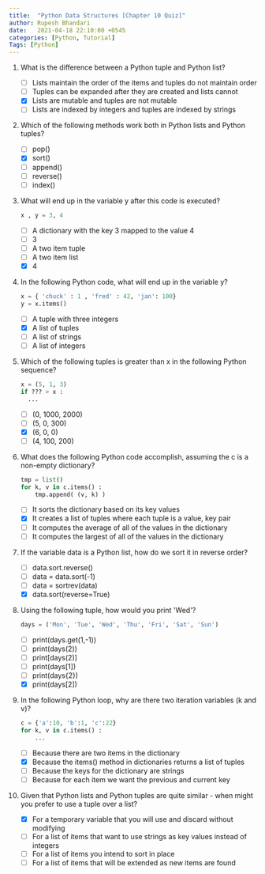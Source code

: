 ```yaml
---
title:  "Python Data Structures [Chapter 10 Quiz]"
author: Rupesh Bhandari
date:   2021-04-18 22:10:00 +0545
categories: [Python, Tutorial]
Tags: [Python]
---
```


1. What is the difference between a Python tuple and Python list?

    - [ ] Lists maintain the order of the items and tuples do not maintain order
    - [ ] Tuples can be expanded after they are created and lists cannot
    - [x] Lists are mutable and tuples are not mutable
    - [ ] Lists are indexed by integers and tuples are indexed by strings

2. Which of the following methods work both in Python lists and Python tuples?

    - [ ] pop()
    - [x] sort()
    - [ ] append()
    - [ ] reverse()
    - [ ] index()

3. What will end up in the variable y after this code is executed?

    ```python
    x , y = 3, 4
    ```

    - [ ] A dictionary with the key 3 mapped to the value 4
    - [ ] 3
    - [ ] A two item tuple
    - [ ] A two item list
    - [x] 4

4. In the following Python code, what will end up in the variable y?

    ```python
    x = { 'chuck' : 1 , 'fred' : 42, 'jan': 100}
    y = x.items()
    ```

    - [ ] A tuple with three integers
    - [x] A list of tuples
    - [ ] A list of strings
    - [ ] A list of integers

5. Which of the following tuples is greater than x in the following Python sequence?

    ```python
    x = (5, 1, 3)
    if ??? > x :
      ...
    ```

    - [ ] (0, 1000, 2000)
    - [ ] (5, 0, 300)
    - [x] (6, 0, 0)
    - [ ] (4, 100, 200)

6. What does the following Python code accomplish, assuming the c is a non-empty dictionary?

    ```python
    tmp = list()
    for k, v in c.items() :
        tmp.append( (v, k) )
    ```

    - [ ] It sorts the dictionary based on its key values
    - [x] It creates a list of tuples where each tuple is a value, key pair
    - [ ] It computes the average of all of the values in the dictionary
    - [ ] It computes the largest of all of the values in the dictionary

7. If the variable data is a Python list, how do we sort it in reverse order?

    - [ ] data.sort.reverse()
    - [ ] data = data.sort(-1)
    - [ ] data = sortrev(data)
    - [x] data.sort(reverse=True)

8. Using the following tuple, how would you print 'Wed'?

    ```python
    days = ('Mon', 'Tue', 'Wed', 'Thu', 'Fri', 'Sat', 'Sun')
    ```

    - [ ] print(days.get(1,-1))
    - [ ] print(days(2))
    - [ ] print[days(2)]
    - [ ] print(days[1])
    - [ ] print(days{2})
    - [x] print(days[2])

9. In the following Python loop, why are there two iteration variables (k and v)?

    ```python
    c = {'a':10, 'b':1, 'c':22}
    for k, v in c.items() :
        ...
    ```

    - [ ] Because there are two items in the dictionary
    - [x] Because the items() method in dictionaries returns a list of tuples
    - [ ] Because the keys for the dictionary are strings
    - [ ] Because for each item we want the previous and current key

10. Given that Python lists and Python tuples are quite similar - when might you prefer to use a tuple over a list?

    - [x] For a temporary variable that you will use and discard without modifying
    - [ ] For a list of items that want to use strings as key values instead of integers
    - [ ] For a list of items you intend to sort in place
    - [ ] For a list of items that will be extended as new items are found
